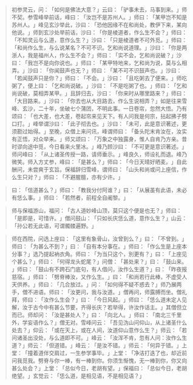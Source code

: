 > 初参灵云，问：​「如何是佛法大意？​」云曰：​「驴事未去，马事到来。​」师不契。参雪峰举前话，峰曰：​「汝岂不是苏州人。​」师曰：​「某甲岂不知是苏州人。​」峰见玄沙举此，沙曰：​「恐他因缘不在和尚处，教伊下来，某向他说。​」师到玄沙处举前话，沙曰：​「你是棱道者，作么生不会？​」师曰：​「不知灵云与么道，意作么生？​」沙曰：​「只是棱道者不可外觅。​」师曰：​「和尚作么生，与么说某名？不可不识。乞和尚说道理。​」沙曰：​「你是两浙人，我是福州人，作么生不会？​」师曰：​「实不会，乞和尚说破？​」沙曰：​「我岂不是向你说也。​」师曰：​「某甲特地来，乞和尚为说，莫与么相弄。​」沙曰：​「你闻鼓声也无？​」师曰：​「某不可不识鼓声也。​」沙曰：​「若闻鼓声只是你？​」师曰：​「不会。​」沙曰：​「且吃粥去了便来。​」师吃粥了，便上曰：​「乞和尚说破。​」沙曰：​「不是吃粥了也。​」师曰：​「乞和尚说破，莫相弄某甲。​」且辞归去，沙曰：​「你来时从哪里路来？​」师曰：​「大目路来。​」沙曰：​「你去也从大目路去，作么生说相弄？​」如是往来雪峰、玄沙，二十年，坐破七个蒲团，不明此事。一日卷帘，忽然大悟。乃有颂曰：​「也大差，也大差，卷起帘来见天下。有人问我是何宗，拈起拂子劈口打。​」峰举谓沙曰：​「此子彻去也。​」沙曰：​「未可，此是意识著述，更须勘过始得。​」至晚，众僧上来问讯，峰谓师曰：​「备头陀末肯汝在，汝实有正悟，对众举来。​」师又颂曰：​「万象之中独露身，惟人自肯乃方亲。昔时谬向途中觅，今日看来火里冰。​」峰乃顾沙曰：​「不可更是意识著述。​」师问峰曰：​「从上诸圣传授一路，请师垂示。​」峰良久，师设礼而退。峰乃微笑。师入方丈参，峰曰：​「是甚么？​」师曰：​「今日天晴好晒麦。​」自此酬问，未尝爽于玄旨。保福辞归雪峰，谓师曰：​「山头和尚或问上座信，作么生只对？​」师曰：​「不避腥膻，亦有少许。​」

> 曰：​「信道甚么？​」师曰：​「教我分付阿谁？​」曰：​「从展虽有此语，未必有恁么事。​」师曰：​「若然者，前程全自阇黎。​」

> 师与保福游山，福问：​「古人道妙峰山顶，莫只这个便是也无？​」师曰：​「是即是，可惜许。​」僧问鼓山：​「只如长庆恁么道，意作么生？​」山云：​「孙公若无此语，可谓髑髅遍野。​」

> 师在西院，问选上座曰：​「这里有象骨山，汝曾到么？​」曰：​「不曾到。​」师曰：​「为甚么不到？​」曰：​「自有本分事在。​」师曰：​「作么生是上座本分事？​」选乃提起衲衣角。师曰：​「为当只这个，別更有？​」曰：​「上座见个甚么？​」师曰：​「何得龙头蛇尾？​」问僧：​「甚处来？​」曰：​「鼓山来。​」师曰：​「鼓山有不跨石门底句，有人借问，汝作么生道？​」曰：​「昨夜报慈宿。​」师曰：​「劈脊棒汝，又作么生。​」曰：​「和尚若行此棒，不虚受人天供养。​」师曰：​「几合放过。​」问：​「如何得不疑不惑去？​」师乃展两手，僧不进语。师曰：​「汝更问，我与汝道。​」僧再问，师露膊而坐。僧礼拜，师曰：​「汝作么生会？​」曰：​「今日风起。​」师曰：​「恁么道未定人见解，汝于古今中有甚么节要，齐得长庆？若举得，许汝作话主。​」其僧但立而已。师却问：​「汝是甚处人？​」曰：​「向北人。​」师曰：​「南北三千里外，学妄语作么？​」僧无对。雪峰问云：​「吾见沩山问仰山，从上诸圣什么处去？​」仰云：​「或在天上，或在人间，汝道仰山意作么生？​」师云：​「若问诸圣出没处，与么道即不可。​」峰云：​「汝浑不肯，忽有人问：汝作么生道？​」师云：​「但道错。​」峰云：​「是汝不错。​」师云：​「何异于错。​」上堂：​「撞着道伴交肩过，一生参学事毕。​」上堂：​「净洁打迭了也，却近前问我觅我。劈脊与你一棒，有一棒到你。你须生惭愧，无一棒到你，你又向甚么处会？​」上堂：​「总似今日，老胡有望。​」保福曰：​「总似今日，老胡绝望。​」玄觉云：​「恁么道，是相见语，不是相见语？​」



